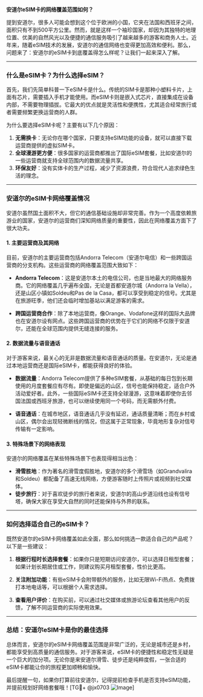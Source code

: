 **安道尔eSIM卡的网络覆盖范围如何？**

提到安道尔，很多人可能会想到这个位于欧洲的小国，它夹在法国和西班牙之间，面积只有不到500平方公里。然而，就是这样一个袖珍国家，却因为其独特的地理位置、优美的自然风光以及便捷的通信服务吸引了越来越多的游客和商务人士。近年来，随着eSIM技术的发展，安道尔的通信网络也变得更加高效和便利。那么，问题来了：安道尔的eSIM卡到底覆盖得怎么样呢？让我们一起来深入了解。

---

### **什么是eSIM卡？为什么选择eSIM？**

首先，我们先简单科普一下eSIM卡是什么。传统的SIM卡是那种小塑料卡片，上面有芯片，需要插入手机才能使用。而eSIM卡则是嵌入式芯片，直接集成在设备内部，不需要物理插拔。它最大的优点就是灵活性和便携性，尤其适合经常旅行或者需要频繁更换运营商的人群。

为什么要选择eSIM卡呢？主要有以下几个原因：
1. **无需换卡**：无论你在哪个国家，只要支持eSIM功能的设备，就可以直接下载运营商提供的虚拟SIM卡。
2. **全球漫游更方便**：很多国家的运营商都推出了国际eSIM套餐，比如安道尔的一些运营商就支持全球范围内的数据流量共享。
3. **环保友好**：没有实体卡的生产过程，减少了资源浪费，符合现代人追求绿色生活的理念。

---

### **安道尔的eSIM卡网络覆盖情况**

安道尔虽然国土面积不大，但它的通信基础设施却非常完善。作为一个高度依赖旅游业的国家，安道尔的运营商们深知网络质量的重要性，因此在网络覆盖方面下了很大功夫。

#### **1. 主要运营商及其网络**
目前，安道尔的主要运营商包括Andorra Telecom（安道尔电信）和一些跨国运营商的分支机构。这些运营商的网络覆盖范围大致如下：

- **Andorra Telecom**：这是安道尔本土的电信公司，也是当地最大的网络服务商。它的网络覆盖几乎遍布全国，无论是首都安道尔城（Andorra la Vella），还是山区小镇如Soldeu和Pas de la Casa，都可以享受到稳定的信号。尤其是在旅游旺季，他们还会临时增加基站以满足游客的需求。
  
- **跨国运营商合作**：除了本地运营商，像Orange、Vodafone这样的国际大品牌也在安道尔设有网点。这些跨国运营商的优势在于它们的网络不仅限于安道尔，还能在全球范围内提供无缝连接的服务。

#### **2. 数据流量与语音通话**
对于游客来说，最关心的无非是数据流量和语音通话的质量。在安道尔，无论是通过本地运营商还是国际eSIM卡，都能获得良好的体验。

- **数据流量**：Andorra Telecom提供了多种eSIM套餐，从基础的每日包到长期使用的月度套餐应有尽有。即使是偏远的山区，信号也能保持稳定，适合户外活动爱好者。此外，一些国际eSIM卡还支持全球漫游，这意味着即使你去邻国法国或西班牙旅游，也可以继续使用同一个号码，而无需额外付费。

- **语音通话**：在城市地区，语音通话几乎没有延迟，通话质量清晰；而在乡村或山区，偶尔会出现轻微断线的情况，但这属于正常现象，毕竟地形复杂对信号传输有一定影响。

#### **3. 特殊场景下的网络表现**
安道尔的网络覆盖在某些特殊场景下也表现得相当出色：
- **滑雪胜地**：作为著名的滑雪度假胜地，安道尔的多个滑雪场（如Grandvalira和Soldeu）都配备了高速无线网络，方便游客随时上传照片或视频到社交媒体。
- **徒步旅行**：对于喜欢徒步的旅行者来说，安道尔的高山步道沿线也设有信号塔，确保大家在享受大自然的同时还能保持与外界的联系。

---

### **如何选择适合自己的eSIM卡？**

既然安道尔的eSIM卡网络覆盖如此全面，那么如何挑选一款适合自己的产品呢？以下是一些建议：

1. **根据行程时长选择套餐**：如果你只是短期访问安道尔，可以选择日租型套餐；如果计划长期居住或工作，则建议购买月租型套餐，性价比更高。
   
2. **关注附加功能**：有些eSIM卡会附带额外的服务，比如无限Wi-Fi热点、免费拨打本地电话等，可以根据个人需求选择。

3. **查看用户评价**：在购买前，可以通过社交媒体或旅游论坛查看其他用户的反馈，了解不同运营商的实际使用效果。

---

### **总结：安道尔eSIM卡是你的最佳选择**

总体而言，安道尔的eSIM卡网络覆盖范围是非常广泛的，无论是城市还是乡村，都能享受到高质量的通信服务。对于游客来说，eSIM卡的便捷性和稳定性无疑是一个巨大的加分项。无论你是来安道尔滑雪、徒步还是纯粹度假，一张合适的eSIM卡都能让你的旅程更加顺畅和愉快。

最后提醒一句，如果你打算前往安道尔，记得提前检查手机是否支持eSIM功能，并提前规划好网络套餐哦！[TG💪+ @jx0703 ![Image](https://github.com/user-attachments/assets/dbca1d08-cadb-493c-b0ec-ad6f7a83f270)]